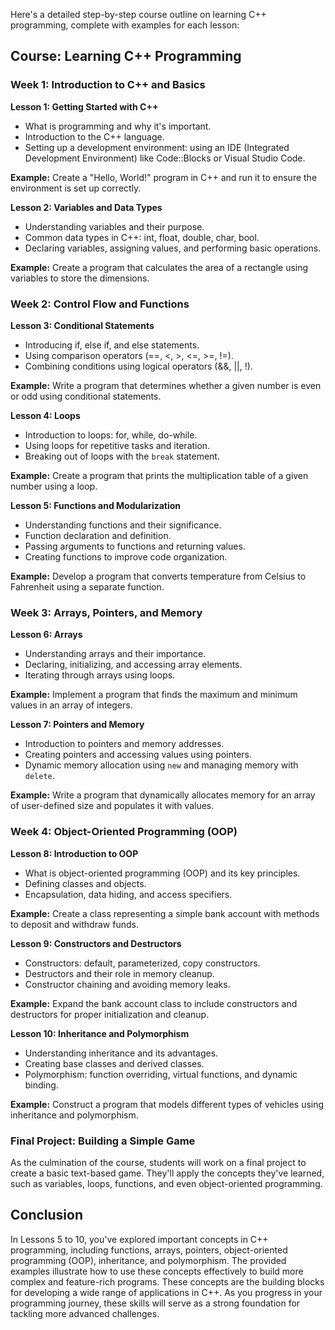 Here's a detailed step-by-step course outline on learning C++ programming, complete with examples for each lesson:

## Course: Learning C++ Programming

### Week 1: Introduction to C++ and Basics

**Lesson 1: Getting Started with C++**

- What is programming and why it's important.
- Introduction to the C++ language.
- Setting up a development environment: using an IDE (Integrated Development Environment) like Code::Blocks or Visual Studio Code.

**Example:** Create a "Hello, World!" program in C++ and run it to ensure the environment is set up correctly.

**Lesson 2: Variables and Data Types**

- Understanding variables and their purpose.
- Common data types in C++: int, float, double, char, bool.
- Declaring variables, assigning values, and performing basic operations.

**Example:** Create a program that calculates the area of a rectangle using variables to store the dimensions.

### Week 2: Control Flow and Functions

**Lesson 3: Conditional Statements**

- Introducing if, else if, and else statements.
- Using comparison operators (==, <, >, <=, >=, !=).
- Combining conditions using logical operators (&&, ||, !).

**Example:** Write a program that determines whether a given number is even or odd using conditional statements.

**Lesson 4: Loops**

- Introduction to loops: for, while, do-while.
- Using loops for repetitive tasks and iteration.
- Breaking out of loops with the `break` statement.

**Example:** Create a program that prints the multiplication table of a given number using a loop.

**Lesson 5: Functions and Modularization**

- Understanding functions and their significance.
- Function declaration and definition.
- Passing arguments to functions and returning values.
- Creating functions to improve code organization.

**Example:** Develop a program that converts temperature from Celsius to Fahrenheit using a separate function.

### Week 3: Arrays, Pointers, and Memory

**Lesson 6: Arrays**

- Understanding arrays and their importance.
- Declaring, initializing, and accessing array elements.
- Iterating through arrays using loops.

**Example:** Implement a program that finds the maximum and minimum values in an array of integers.

**Lesson 7: Pointers and Memory**

- Introduction to pointers and memory addresses.
- Creating pointers and accessing values using pointers.
- Dynamic memory allocation using `new` and managing memory with `delete`.

**Example:** Write a program that dynamically allocates memory for an array of user-defined size and populates it with values.

### Week 4: Object-Oriented Programming (OOP)

**Lesson 8: Introduction to OOP**

- What is object-oriented programming (OOP) and its key principles.
- Defining classes and objects.
- Encapsulation, data hiding, and access specifiers.

**Example:** Create a class representing a simple bank account with methods to deposit and withdraw funds.

**Lesson 9: Constructors and Destructors**

- Constructors: default, parameterized, copy constructors.
- Destructors and their role in memory cleanup.
- Constructor chaining and avoiding memory leaks.

**Example:** Expand the bank account class to include constructors and destructors for proper initialization and cleanup.

**Lesson 10: Inheritance and Polymorphism**

- Understanding inheritance and its advantages.
- Creating base classes and derived classes.
- Polymorphism: function overriding, virtual functions, and dynamic binding.

**Example:** Construct a program that models different types of vehicles using inheritance and polymorphism.

### Final Project: Building a Simple Game

As the culmination of the course, students will work on a final project to create a basic text-based game. They'll apply the concepts they've learned, such as variables, loops, functions, and even object-oriented programming.

## Conclusion

In Lessons 5 to 10, you've explored important concepts in C++ programming, including functions, arrays, pointers, object-oriented programming (OOP), inheritance, and polymorphism. The provided examples illustrate how to use these concepts effectively to build more complex and feature-rich programs. These concepts are the building blocks for developing a wide range of applications in C++. As you progress in your programming journey, these skills will serve as a strong foundation for tackling more advanced challenges.